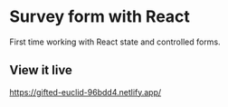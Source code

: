 # Survey form with React

First time working with React state and controlled forms.

## View it live

https://gifted-euclid-96bdd4.netlify.app/


